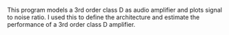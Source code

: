 This program models a 3rd order class D as audio amplifier and plots signal to noise ratio. I used this to define the architecture and estimate the performance of a 3rd order class D amplifier.  
